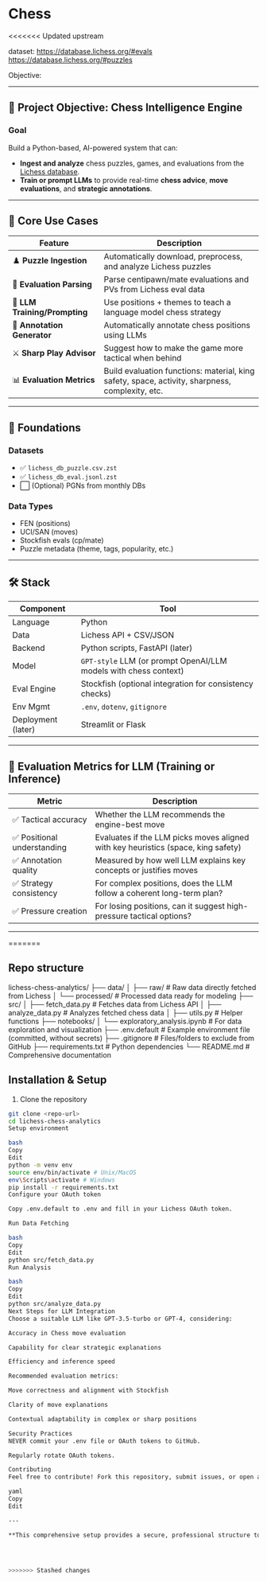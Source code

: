 # Chess
<<<<<<< Updated upstream

dataset:
https://database.lichess.org/#evals
https://database.lichess.org/#puzzles

Objective:

---

## 🧠 **Project Objective: Chess Intelligence Engine**

### **Goal**  
Build a Python-based, AI-powered system that can:
- **Ingest and analyze** chess puzzles, games, and evaluations from the [Lichess database](https://lichess.org/api).
- **Train or prompt LLMs** to provide real-time **chess advice**, **move evaluations**, and **strategic annotations**.

---

## 🎯 Core Use Cases

| Feature | Description |
|--------|-------------|
| ♟️ **Puzzle Ingestion** | Automatically download, preprocess, and analyze Lichess puzzles |
| 🧮 **Evaluation Parsing** | Parse centipawn/mate evaluations and PVs from Lichess eval data |
| 🧠 **LLM Training/Prompting** | Use positions + themes to teach a language model chess strategy |
| 💬 **Annotation Generator** | Automatically annotate chess positions using LLMs |
| ⚔️ **Sharp Play Advisor** | Suggest how to make the game more tactical when behind |
| 📊 **Evaluation Metrics** | Build evaluation functions: material, king safety, space, activity, sharpness, complexity, etc. |

---

## 🧱 Foundations

### Datasets
- ✅ `lichess_db_puzzle.csv.zst`  
- ✅ `lichess_db_eval.jsonl.zst`  
- ⬜ (Optional) PGNs from monthly DBs

### Data Types
- FEN (positions)
- UCI/SAN (moves)
- Stockfish evals (cp/mate)
- Puzzle metadata (theme, tags, popularity, etc.)

---

## 🛠️ Stack

| Component | Tool |
|----------|------|
| Language | Python |
| Data | Lichess API + CSV/JSON |
| Backend | Python scripts, FastAPI (later) |
| Model | `GPT-style` LLM (or prompt OpenAI/LLM models with chess context) |
| Eval Engine | Stockfish (optional integration for consistency checks) |
| Env Mgmt | `.env`, `dotenv`, `gitignore` |
| Deployment (later) | Streamlit or Flask |

---

## 🧪 Evaluation Metrics for LLM (Training or Inference)

| Metric | Description |
|--------|-------------|
| ✅ Tactical accuracy | Whether the LLM recommends the engine-best move |
| ✅ Positional understanding | Evaluates if the LLM picks moves aligned with key heuristics (space, king safety) |
| ✅ Annotation quality | Measured by how well LLM explains key concepts or justifies moves |
| ✅ Strategy consistency | For complex positions, does the LLM follow a coherent long-term plan? |
| ✅ Pressure creation | For losing positions, can it suggest high-pressure tactical options? |

---
=======
## Repo structure
lichess-chess-analytics/
├── data/
│   ├── raw/                      # Raw data directly fetched from Lichess
│   └── processed/                # Processed data ready for modeling
├── src/
│   ├── fetch_data.py             # Fetches data from Lichess API
│   ├── analyze_data.py           # Analyzes fetched chess data
│   ├── utils.py                  # Helper functions
├── notebooks/
│   └── exploratory_analysis.ipynb # For data exploration and visualization
├── .env.default                  # Example environment file (committed, without secrets)
├── .gitignore                    # Files/folders to exclude from GitHub
├── requirements.txt              # Python dependencies
└── README.md                     # Comprehensive documentation



## Installation & Setup

1. Clone the repository
```bash
git clone <repo-url>
cd lichess-chess-analytics
Setup environment

bash
Copy
Edit
python -m venv env
source env/bin/activate # Unix/MacOS
env\Scripts\activate # Windows
pip install -r requirements.txt
Configure your OAuth token

Copy .env.default to .env and fill in your Lichess OAuth token.

Run Data Fetching

bash
Copy
Edit
python src/fetch_data.py
Run Analysis

bash
Copy
Edit
python src/analyze_data.py
Next Steps for LLM Integration
Choose a suitable LLM like GPT-3.5-turbo or GPT-4, considering:

Accuracy in Chess move evaluation

Capability for clear strategic explanations

Efficiency and inference speed

Recommended evaluation metrics:

Move correctness and alignment with Stockfish

Clarity of move explanations

Contextual adaptability in complex or sharp positions

Security Practices
NEVER commit your .env file or OAuth tokens to GitHub.

Regularly rotate OAuth tokens.

Contributing
Feel free to contribute! Fork this repository, submit issues, or open a pull request.

yaml
Copy
Edit

---

**This comprehensive setup provides a secure, professional structure to initiate your chess analytics project with clear documentation, data handling, and preparation for advanced AI integration.**




>>>>>>> Stashed changes

